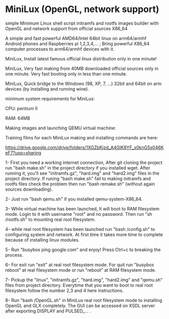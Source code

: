 # MiniLux (OpenGL, network support)
simple Minimum Linux shell script initramfs and rootfs images builder with OpenGL and network support from official sources X86_64

A simple and fast powerful AMD64/Intel 64bit linux on arm64/armhf Android phones and Raspberries pi 1,2,3,4,... ; Bring powerful X86_64 computer processes to arm64/armhf devices with it.

MiniLux, Install latest famous official linux distribution only in one minute!

MiniLux, Very fast making from 40MB downloaded official sources only in one minute. Very fast booting only in less than one minute.

MiniLux, Quick bridge to the Windows (98, XP, 7, ...) 32bit and 64bit on arm devices (by installing and running wine).

minimum system requirements for MiniLux:

CPU: pentium II

RAM: 64MB

Making images and launching QEMU virtual machine:

Training films for each MiniLux making and installing commands are here:

https://drive.google.com/drive/folders/1XGZbKjzd_A4GlK8YF_x0knG5s046KeF7?usp=sharing

1- First you need a working internet connection, After git cloning the project run "bash make.sh" in the project directory if you installed wget. After running it, you'll see "initramfs.gz", "hard.img" and "hard2.img" files in the project directory. If runing "bash make.sh" fail to making initramfs and rootfs files check the problem then run "bash remake.sh" (without again sources downloading).

2- Just run "bash qemu.sh" if you installed qemu-system-X86_64.

3- While virtual machine has been launched, It will boot to RAM filesystem mode. Login to it with username "root" and no password. Then run "sh /rootfs.sh" to mounting real root filesystem.

4- while real root filesystem has been launched run "bash /config.sh" to configuring system and network. At first time it takes more time to complete because of installing linux modules.

5- Run "busybox ping google.com" and enjoy! Press Ctrl+c to breaking the process.

6- For exit run "exit" at real root filesystem mode. For quit run "busybox reboot" at real filesystem mode or run "reboot" at RAM filesystem mode.

7- Pickup the "linux", "initramfs.gz", "hard.img", "hard2.img" and "qemu.sh" files from project directory. Everytime that you want to boot to real root filesystem follow the number 2,3 and 4 here instructions.

8- Run "bash /OpenGL.sh" in MiniLux real root filesystem mode to installing OpenGL and GLX completely. The GUI can be accessed on XSDL server after exporting DISPLAY and PULSED_... .

